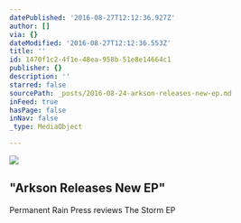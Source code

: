 ```yaml
---
datePublished: '2016-08-27T12:12:36.927Z'
author: []
via: {}
dateModified: '2016-08-27T12:12:36.553Z'
title: ''
id: 1470f1c2-4f1e-48ea-958b-51e8e14664c1
publisher: {}
description: ''
starred: false
sourcePath: _posts/2016-08-24-arkson-releases-new-ep.md
inFeed: true
hasPage: false
inNav: false
_type: MediaObject

---
```

![](https://the-grid-user-content.s3-us-west-2.amazonaws.com/fa5d7407-4aa6-4170-8833-59cadbb0f613.jpg)

<article style=""><h1>"Arkson Releases New EP"</h1><p>Permanent Rain Press reviews The Storm EP</p></article>